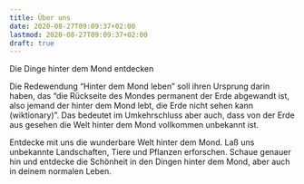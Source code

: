 ```yaml
---
title: Über uns
date: 2020-08-27T09:09:37+02:00
lastmod: 2020-08-27T09:09:37+02:00
draft: true
---
```


Die Dinge hinter dem Mond entdecken

<!--more-->

Die Redewendung “Hinter dem Mond leben” soll ihren Ursprung darin haben, das “die Rückseite des Mondes permanent der Erde abgewandt ist, also jemand der hinter dem Mond lebt, die Erde nicht sehen kann (wiktionary)”. Das bedeutet im Umkehrschluss aber auch, dass von der Erde aus gesehen die Welt hinter dem Mond vollkommen unbekannt ist.

Entdecke mit uns die wunderbare Welt hinter dem Mond. Laß uns unbekannte Landschaften, Tiere und Pflanzen erforschen. Schaue genauer hin und entdecke die Schönheit in den Dingen hinter dem Mond, aber auch in deinem normalen Leben.

